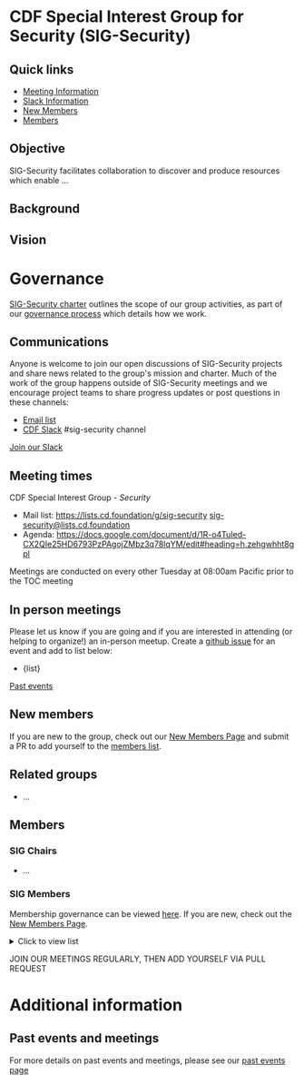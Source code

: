 # CDF Special Interest Group for Security (SIG-Security)

## Quick links

- [Meeting Information](#meeting-time)
- [Slack Information](#communications)
- [New Members](#new-members)
- [Members](#members)

## Objective

SIG-Security facilitates collaboration to discover and produce resources which enable ...

## Background



## Vision



# Governance

[SIG-Security charter](governance/charter.md) outlines the scope  of our group activities, as part of our [governance process](governance) which details how we work.

## Communications

Anyone is welcome to join our open discussions of SIG-Security projects and share news related to the group's mission and charter. Much of the work of the group happens outside of SIG-Security meetings and we encourage project teams to share progress updates or post questions in these channels:

* [Email list](https://lists.cd.foundation/g/sig-security)
* [CDF Slack](https://cdeliveryfdn.slack.com/) #sig-security channel

[Join our Slack](https://join.slack.com/t/cdeliveryfdn/shared_invite/enQtNzk2OTgxNzY2NzkwLTQ3Zjg0OGJhZjdiMjlkMjZjZjJjN2EwZDg1Mjk3ODJkMzdmYjdmNTk0MWI2ZjI2MzgzNWExN2E3ZWExZGIyZDM)

## Meeting times

CDF Special Interest Group - *Security*

- Mail list: https://lists.cd.foundation/g/sig-security   sig-security@lists.cd.foundation
- Agenda: https://docs.google.com/document/d/1R-o4TuIed-CX2QIe25HD6793PzPAgojZMbz3q78lqYM/edit#heading=h.zehgwhht8gpl

Meetings are conducted on every other Tuesday at 08:00am Pacific prior to the TOC meeting



## In person meetings

Please let us know if you are going and if you are interested in attending (or helping to organize!) an in-person meetup. Create a [github issue](https://github.com/cdfoundation/sig-security/issues/new) for an event and add to list below:

* {list}

[Past events](past-events.md)

## New members

If you are new to the group, check out our [New Members Page](NEWMEMBERS.md) and submit a PR to add yourself to the [members list](#members-list).

## Related groups

* ...


## Members

### SIG Chairs

* ...

### SIG Members

Membership governance can be viewed [here](https://github.com/cncf/sig-security/blob/master/governance/roles.md#role-of-members). If you are new, check out the [New Members Page](NEWMEMBERS.md).
<details><summary>Click to view list</summary>
* list...
</details>

JOIN OUR MEETINGS REGULARLY, THEN ADD YOURSELF VIA PULL REQUEST

# Additional information

## Past events and meetings

For more details on past events and meetings, please see our [past events page](past-events.md)

